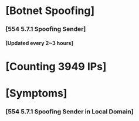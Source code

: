 # [Botnet Spoofing]
### [554 5.7.1 Spoofing Sender]
#### [Updated every 2~3 hours]

# [Counting 3949 IPs]

# [Symptoms] 
###   [554 5.7.1 Spoofing Sender in Local Domain]
